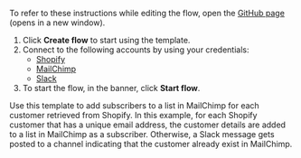 To refer to these instructions while editing the flow, open the [GitHub page](https://github.com/ot4i/app-connect-templates/tree/main/resources/markdown/Add%20a%20subscriber%20to%20a%20list%20in%20MailChimp%20for%20each%20other%20customer%20retrieved%20from%20Shopify_instructions.md) (opens in a new window).

1. Click **Create flow** to start using the template.
2. Connect to the following accounts by using your credentials:
   - [Shopify](https://www.ibm.com/docs/en/app-connect/containers_cd?topic=apps-shopify)
   - [MailChimp](https://www.ibm.com/docs/en/app-connect/containers_cd?topic=apps-mailchimp)
   - [Slack](https://www.ibm.com/docs/en/app-connect/containers_cd?topic=apps-slack)
3. To start the flow, in the banner, click **Start flow**.


Use this template to add subscribers to a list in MailChimp for each customer retrieved from Shopify.  In this example, for each Shopify customer that has a unique email address, the customer details are added to a list in MailChimp as a subscriber. Otherwise, a Slack message gets posted to a channel indicating that the customer already exist in MailChimp.






